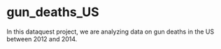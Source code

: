 # gun_deaths_US
In this dataquest project, we are analyzing data on gun deaths in the US between 2012 and 2014.
